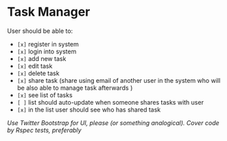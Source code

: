 Task Manager
============

User should be able to:
-  `[x]` register in system
-  `[x]` login into system
-  `[x]` add new task
-  `[x]` edit task
-  `[x]` delete task
-  `[x]` share task (share using email of another user in the system who will be also able to manage task afterwards )
-  `[x]` see list of tasks
  -  `[ ]` list should auto-update when someone shares tasks with user
  -  `[x]` in the list user should see who has shared task
    
_Use Twitter Bootstrap for UI, please (or something analogical). Cover code by Rspec tests, preferably_